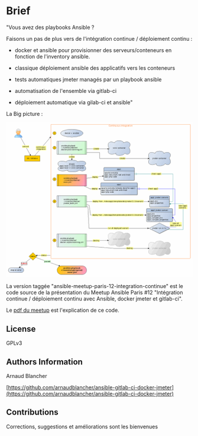 Brief
=====


"Vous avez des playbooks Ansible ?

Faisons un pas de plus vers de l'intégration continue / déploiement continu :

* docker et ansible pour provisionner des serveurs/conteneurs en fonction de l'inventory ansible.

* classique déploiement ansible des applicatifs vers les conteneurs

* tests automatiques jmeter managés par un playbook ansible

* automatisation de l'ensemble via gitlab-ci

* déploiement automatique via gilab-ci et ansible"


La Big picture :

![ci/cd big picture](./doc/ci.gif)

La version taggée "ansible-meetup-paris-12-integration-continue" est le code source de la présentation du Meetup Ansible Paris #12 "Intégration continue / déploiement continu avec Ansible, docker jmeter et gitlab-ci".

Le [pdf du meetup](https://github.com/arnaudblancher/ansible-meetup-paris-12-integration-continue-presentation-pdf/blob/master/ansible-meetup-paris-12-integration-continue-presentation-pdf.pdf) est l'explication de ce code.

License
-------

GPLv3

Authors Information
-------------------

Arnaud Blancher

[https://github.com/arnaudblancher/ansible-gitlab-ci-docker-jmeter](https://github.com/arnaudblancher/ansible-gitlab-ci-docker-jmeter)

Contributions
-------------

Corrections, suggestions et améliorations sont les bienvenues

